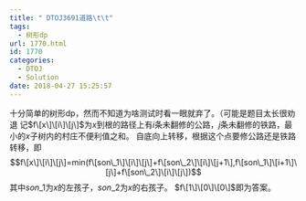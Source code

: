 ```yaml
---
title: " DTOJ3691道路\t\t"
tags:
  - 树形dp
url: 1770.html
id: 1770
categories:
  - DTOJ
  - Solution
date: 2018-04-27 15:25:57
---
```


十分简单的树形dp，然而不知道为啥测试时看一眼就弃了。（可能是题目太长很劝退 记$f\[x\]\[i\]\[j\]$为$x$到根的路径上有$i$条未翻修的公路，$j$条未翻修的铁路，最小的$x$子树内的村庄不便利值之和。 自底向上转移，根据这个点要修公路还是铁路转移，即 $$f\[x\]\[i\]\[j\]=min(f\[son\_1\]\[i\]\[j\]+f\[son\_2\]\[i\]\[j+1\],f\[son\_1\]\[i+1\]\[j\]+f\[son\_2\]\[i\]\[j\])$$ 其中$son\_1$为$x$的左孩子，$son\_2$为$x$的右孩子。 $f\[1\]\[0\]\[0\]$即为答案。
